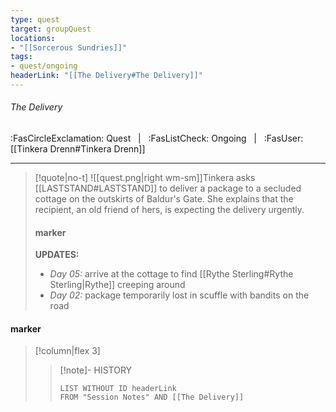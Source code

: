 ```yaml
---
type: quest
target: groupQuest
locations:
- "[[Sorcerous Sundries]]"
tags:
- quest/ongoing
headerLink: "[[The Delivery#The Delivery]]"
---
```

###### The Delivery
<span class="sub2">:FasCircleExclamation: Quest &nbsp; | &nbsp; :FasListCheck: Ongoing &nbsp;  | &nbsp; :FasUser: [[Tinkera Drenn#Tinkera Drenn]]</span>
___

> [!quote|no-t]
>![[quest.png|right wm-sm]]Tinkera asks [[LASTSTAND#LASTSTAND]] to deliver a package to a secluded cottage on the outskirts of Baldur's Gate. She explains that the recipient, an old friend of hers, is expecting the delivery urgently. 
>#### marker
>**UPDATES:**
>-  *<span style="color: var(--link-color)">Day 05:</span>* arrive at the cottage to find [[Rythe Sterling#Rythe Sterling|Rythe]] creeping around
>-  *<span style="color: var(--link-color)">Day 02:</span>* package temporarily lost in scuffle with bandits on the road

#### marker
> [!column|flex 3]
>>[!note]- HISTORY
>>```dataview
>>LIST WITHOUT ID headerLink
>>FROM "Session Notes" AND [[The Delivery]]

